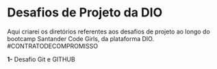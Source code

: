 # Desafios de Projeto da DIO
Aqui criarei os diretórios referentes aos desafios de projeto ao longo do bootcamp Santander Code Girls, da plataforma DIO.
#CONTRATODECOMPROMISSO

**1-** Desafio Git e GITHUB
